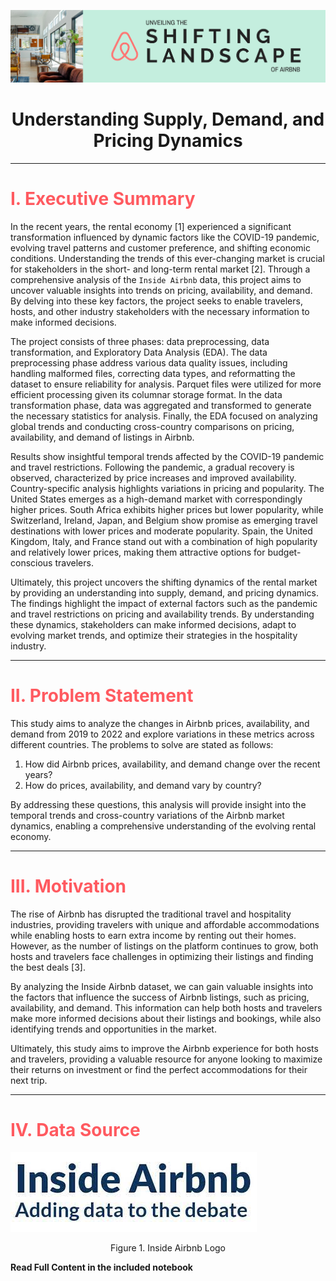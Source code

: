 ![cover_photo.png](resources/cover_photo.png)

# <center> Understanding Supply, Demand, and Pricing Dynamics </center>

***
<h1 style="color: #FF5A60"><b>I. Executive Summary</b></h1>

In the recent years, the rental economy [1] experienced a significant transformation influenced by dynamic factors like the COVID-19 pandemic, evolving travel patterns and customer preference, and shifting economic conditions. Understanding the trends of this ever-changing market is crucial for stakeholders in the short- and long-term rental market [2]. Through a comprehensive analysis of the `Inside Airbnb` data, this project aims to uncover valuable insights into trends on pricing, availability, and demand. By delving into these key factors, the project seeks to enable travelers, hosts, and other industry stakeholders with the necessary information to make informed decisions.

The project consists of three phases: data preprocessing, data transformation, and Exploratory Data Analysis (EDA). The data preprocessing phase address various data quality issues, including handling malformed files, correcting data types, and reformatting the dataset to ensure reliability for analysis. Parquet files were utilized for more efficient processing given its columnar storage format. In the data transformation phase, data was aggregated and transformed to generate the necessary statistics for analysis. Finally, the EDA focused on analyzing global trends and conducting cross-country comparisons on pricing, availability, and demand of listings in Airbnb.

Results show insightful temporal trends affected by the COVID-19 pandemic and travel restrictions. Following the pandemic, a gradual recovery is observed, characterized by price increases and improved availability. Country-specific analysis highlights variations in pricing and popularity. The United States emerges as a high-demand market with correspondingly higher prices. South Africa exhibits higher prices but lower popularity, while Switzerland, Ireland, Japan, and Belgium show promise as emerging travel destinations with lower prices and moderate popularity. Spain, the United Kingdom, Italy, and France stand out with a combination of high popularity and relatively lower prices, making them attractive options for budget-conscious travelers.

Ultimately, this project uncovers the shifting dynamics of the rental market by providing an understanding into supply, demand, and pricing dynamics. The findings highlight the impact of external factors such as the pandemic and travel restrictions on pricing and availability trends. By understanding these dynamics, stakeholders can make informed decisions, adapt to evolving market trends, and optimize their strategies in the hospitality industry.

***
<h1 style="color: #FF5A60"><b>II. Problem Statement</b></h1>

This study aims to analyze the changes in Airbnb prices, availability, and demand from 2019 to 2022 and explore variations in these metrics across different countries. The problems to solve are stated as follows:

1. How did Airbnb prices, availability, and demand change over the recent years?
2. How do prices, availability, and demand vary by country?

By addressing these questions, this analysis will provide insight into the temporal trends and cross-country variations of the Airbnb market dynamics, enabling a comprehensive understanding of the evolving rental economy.

***
<h1 style="color: #FF5A60"><b>III. Motivation</b></h1>

The rise of Airbnb has disrupted the traditional travel and hospitality industries, providing travelers with unique and affordable accommodations while enabling hosts to earn extra income by renting out their homes. However, as the number of listings on the platform continues to grow, both hosts and travelers face challenges in optimizing their listings and finding the best deals [3]. 

By analyzing the Inside Airbnb dataset, we can gain valuable insights into the factors that influence the success of Airbnb listings, such as pricing, availability, and demand. This information can help both hosts and travelers make more informed decisions about their listings and bookings, while also identifying trends and opportunities in the market.

Ultimately, this study aims to improve the Airbnb experience for both hosts and travelers, providing a valuable resource for anyone looking to maximize their returns on investment or find the perfect accommodations for their next trip.

***
<h1 style="color: #FF5A60"><b>IV. Data Source</b></h1>

![inside_airbnb.jpg](resources/inside_airbnb.jpg)

<center>Figure 1. Inside Airbnb Logo</center>

**Read Full Content in the included notebook**
